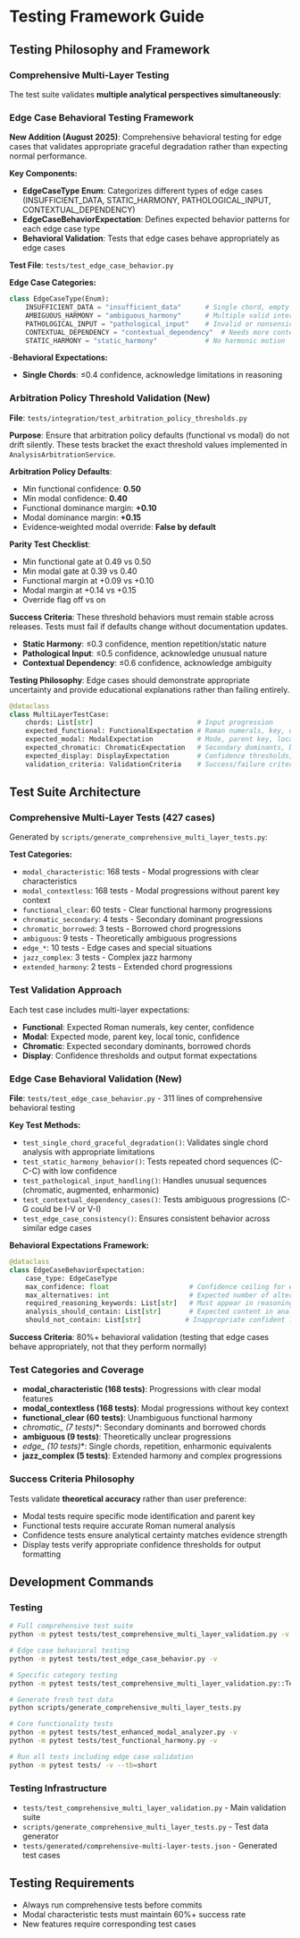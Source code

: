 # Testing Framework Guide

## Testing Philosophy and Framework

### Comprehensive Multi-Layer Testing
The test suite validates **multiple analytical perspectives simultaneously**:

### Edge Case Behavioral Testing Framework
**New Addition (August 2025)**: Comprehensive behavioral testing for edge cases that validates appropriate graceful degradation rather than expecting normal performance.

**Key Components:**
- **EdgeCaseType Enum**: Categorizes different types of edge cases (INSUFFICIENT_DATA, STATIC_HARMONY, PATHOLOGICAL_INPUT, CONTEXTUAL_DEPENDENCY)
- **EdgeCaseBehaviorExpectation**: Defines expected behavior patterns for each edge case type
- **Behavioral Validation**: Tests that edge cases behave appropriately as edge cases

**Test File**: `tests/test_edge_case_behavior.py`

**Edge Case Categories:**
```python
class EdgeCaseType(Enum):
    INSUFFICIENT_DATA = "insufficient_data"      # Single chord, empty
    AMBIGUOUS_HARMONY = "ambiguous_harmony"      # Multiple valid interpretations
    PATHOLOGICAL_INPUT = "pathological_input"    # Invalid or nonsensical
    CONTEXTUAL_DEPENDENCY = "contextual_dependency"  # Needs more context
    STATIC_HARMONY = "static_harmony"            # No harmonic motion
```

-**Behavioral Expectations:**
- **Single Chords**: ≤0.4 confidence, acknowledge limitations in reasoning

### Arbitration Policy Threshold Validation (New)

**File**: `tests/integration/test_arbitration_policy_thresholds.py`

**Purpose**: Ensure that arbitration policy defaults (functional vs modal) do not drift silently.
These tests bracket the exact threshold values implemented in `AnalysisArbitrationService`.

**Arbitration Policy Defaults**:
- Min functional confidence: **0.50**
- Min modal confidence: **0.40**
- Functional dominance margin: **+0.10**
- Modal dominance margin: **+0.15**
- Evidence‑weighted modal override: **False by default**

**Parity Test Checklist**:
- Min functional gate at 0.49 vs 0.50
- Min modal gate at 0.39 vs 0.40
- Functional margin at +0.09 vs +0.10
- Modal margin at +0.14 vs +0.15
- Override flag off vs on

**Success Criteria**: These threshold behaviors must remain stable across releases. Tests must fail if defaults change without documentation updates.
- **Static Harmony**: ≤0.3 confidence, mention repetition/static nature
- **Pathological Input**: ≤0.5 confidence, acknowledge unusual nature
- **Contextual Dependency**: ≤0.6 confidence, acknowledge ambiguity

**Testing Philosophy**: Edge cases should demonstrate appropriate uncertainty and provide educational explanations rather than failing entirely.

```python
@dataclass
class MultiLayerTestCase:
    chords: List[str]                          # Input progression
    expected_functional: FunctionalExpectation # Roman numerals, key, confidence
    expected_modal: ModalExpectation           # Mode, parent key, local tonic
    expected_chromatic: ChromaticExpectation   # Secondary dominants, borrowed chords
    expected_display: DisplayExpectation       # Confidence thresholds, output expectations
    validation_criteria: ValidationCriteria    # Success/failure criteria
```

## Test Suite Architecture

### Comprehensive Multi-Layer Tests (427 cases)
Generated by `scripts/generate_comprehensive_multi_layer_tests.py`:

**Test Categories:**
- `modal_characteristic`: 168 tests - Modal progressions with clear characteristics
- `modal_contextless`: 168 tests - Modal progressions without parent key context
- `functional_clear`: 60 tests - Clear functional harmony progressions
- `chromatic_secondary`: 4 tests - Secondary dominant progressions
- `chromatic_borrowed`: 3 tests - Borrowed chord progressions
- `ambiguous`: 9 tests - Theoretically ambiguous progressions
- `edge_*`: 10 tests - Edge cases and special situations
- `jazz_complex`: 3 tests - Complex jazz harmony
- `extended_harmony`: 2 tests - Extended chord progressions

### Test Validation Approach
Each test case includes multi-layer expectations:
- **Functional**: Expected Roman numerals, key center, confidence
- **Modal**: Expected mode, parent key, local tonic, confidence
- **Chromatic**: Expected secondary dominants, borrowed chords
- **Display**: Confidence thresholds and output format expectations

### Edge Case Behavioral Validation (New)
**File**: `tests/test_edge_case_behavior.py` - 311 lines of comprehensive behavioral testing

**Key Test Methods:**
- `test_single_chord_graceful_degradation()`: Validates single chord analysis with appropriate limitations
- `test_static_harmony_behavior()`: Tests repeated chord sequences (C-C-C) with low confidence
- `test_pathological_input_handling()`: Handles unusual sequences (chromatic, augmented, enharmonic)
- `test_contextual_dependency_cases()`: Tests ambiguous progressions (C-G could be I-V or V-I)
- `test_edge_case_consistency()`: Ensures consistent behavior across similar edge cases

**Behavioral Expectations Framework:**
```python
@dataclass
class EdgeCaseBehaviorExpectation:
    case_type: EdgeCaseType
    max_confidence: float                    # Confidence ceiling for edge cases
    max_alternatives: int                    # Expected number of alternatives
    required_reasoning_keywords: List[str]   # Must appear in reasoning
    analysis_should_contain: List[str]       # Expected content in analysis
    should_not_contain: List[str]           # Inappropriate confident language
```

**Success Criteria**: 80%+ behavioral validation (testing that edge cases behave appropriately, not that they perform normally)

### Test Categories and Coverage
- **modal_characteristic (168 tests)**: Progressions with clear modal features
- **modal_contextless (168 tests)**: Modal progressions without key context
- **functional_clear (60 tests)**: Unambiguous functional harmony
- **chromatic_* (7 tests)**: Secondary dominants and borrowed chords
- **ambiguous (9 tests)**: Theoretically unclear progressions
- **edge_* (10 tests)**: Single chords, repetition, enharmonic equivalents
- **jazz_complex (5 tests)**: Extended harmony and complex progressions

### Success Criteria Philosophy
Tests validate **theoretical accuracy** rather than user preference:
- Modal tests require specific mode identification and parent key
- Functional tests require accurate Roman numeral analysis
- Confidence tests ensure analytical certainty matches evidence strength
- Display tests verify appropriate confidence thresholds for output formatting

## Development Commands

### Testing
```bash
# Full comprehensive test suite
python -m pytest tests/test_comprehensive_multi_layer_validation.py -v

# Edge case behavioral testing
python -m pytest tests/test_edge_case_behavior.py -v

# Specific category testing
python -m pytest tests/test_comprehensive_multi_layer_validation.py::TestComprehensiveMultiLayerValidation::test_modal_characteristic_cases -v

# Generate fresh test data
python scripts/generate_comprehensive_multi_layer_tests.py

# Core functionality tests
python -m pytest tests/test_enhanced_modal_analyzer.py -v
python -m pytest tests/test_functional_harmony.py -v

# Run all tests including edge case validation
python -m pytest tests/ -v --tb=short
```

### Testing Infrastructure
- `tests/test_comprehensive_multi_layer_validation.py` - Main validation suite
- `scripts/generate_comprehensive_multi_layer_tests.py` - Test data generator
- `tests/generated/comprehensive-multi-layer-tests.json` - Generated test cases

## Testing Requirements
- Always run comprehensive tests before commits
- Modal characteristic tests must maintain 60%+ success rate
- New features require corresponding test cases
